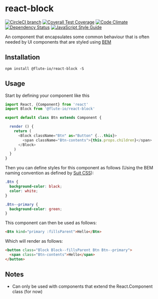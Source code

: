 # react-block

[![CircleCI branch](https://img.shields.io/circleci/project/github/flute-io/react-block/master.svg)](https://circleci.com/gh/flute-io/react-block)
[![Coverall Test Coverage](https://img.shields.io/coveralls/flute-io/react-block/master.svg)](https://coveralls.io/github/flute-io/react-block)
[![Code Climate](https://codeclimate.com/github/flute-io/react-block/badges/gpa.svg)](https://codeclimate.com/github/flute-io/react-block)
[![Dependency Status](https://www.versioneye.com/user/projects/581a0a0289f0a91d55eb925f/badge.svg)](https://www.versioneye.com/user/projects/581a0a0289f0a91d55eb925f)
[![JavaScript Style Guide](https://img.shields.io/badge/code%20style-standard-brightgreen.svg)](http://standardjs.com/)

An <Block /> component that encapsulates some common behaviour that is often needed by UI components that are styled using [BEM](http://getbem.com/)

## Installation
```
npm install @flute-io/react-block -S
```

## Usage

Start by defining your component like this

```js
import React, {Component} from 'react'
import Block from '@flute-io/react-block'

export default class Btn extends Component {

  render () {
    return (
      <Block className="Btn" as="Button" {...this}>
        <span className="Btn-contents">{this.props.children}</span>
      </Block>
    )
  }
}
```

Then you can define styles for this component as follows (Using the BEM naming convention as defined by [Suit CSS](https://suitcss.github.io/)):

```css
.Btn {
  background-color: black;
  color: white;
}

.Btn--primary {
  background-color: green;
}

```

This component can then be used as follows:

```html
<Btn kind="primary :fillsParent">Hello</Btn>
```

Which will render as follows: 

```html
<button class="Block Block--fillsParent Btn Btn--primary">
  <span class="Btn-contents">Hello</span>
</button>
```

## Notes
* Can only be used with components that extend the React.Component class (for now)



